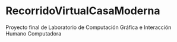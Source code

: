 # RecorridoVirtualCasaModerna
Proyecto final de Laboratorio de Computación Gráfica e Interacción Humano Computadora
